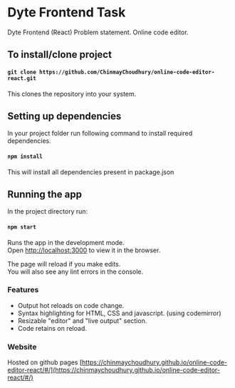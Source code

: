 # Dyte Frontend Task

Dyte Frontend (React) Problem statement. Online code editor.

## To install/clone project 

#### `git clone https://github.com/ChinmayChoudhury/online-code-editor-react.git`

This clones the repository into your system.

## Setting up dependencies

In your project folder run following command to install required dependencies.
#### `npm install`

This will install all dependencies present in package.json

## Running the app

In the project directory run:
#### `npm start`
Runs the app in the development mode.\
Open [http://localhost:3000](http://localhost:3000) to view it in the browser.

The page will reload if you make edits.\
You will also see any lint errors in the console.

### Features

 - Output hot reloads on code change.
 - Syntax highlighting for HTML, CSS and javascript. (using codemirror)
 - Resizable "editor" and "live output" section.
 - Code retains on reload.

### Website

Hosted on github pages
[https://chinmaychoudhury.github.io/online-code-editor-react/#/](https://chinmaychoudhury.github.io/online-code-editor-react/#/)
